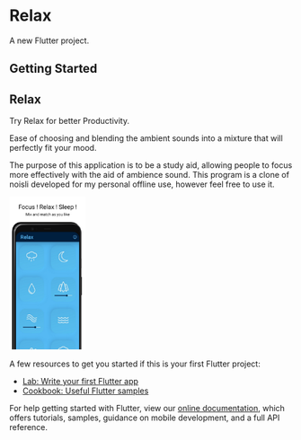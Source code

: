 # Relax

A new Flutter project.

## Getting Started

## Relax

Try Relax for better Productivity.

Ease of choosing and blending the ambient sounds into a mixture that will perfectly fit your mood.

The purpose of this application is to be a study aid, allowing people to focus more effectively with the aid of ambience sound. This program is a clone of noisli developed for my personal offline use, however feel free to use it.

 <p float="left">
    <img src="https://raw.githubusercontent.com/Naveenchand06/relax/master/images/Google%20Pixel%204%20XL.png" width="27%" style="margin: 0px 0px 0px 0px;">
 </p> 


A few resources to get you started if this is your first Flutter project:

- [Lab: Write your first Flutter app](https://flutter.dev/docs/get-started/codelab)
- [Cookbook: Useful Flutter samples](https://flutter.dev/docs/cookbook)

For help getting started with Flutter, view our
[online documentation](https://flutter.dev/docs), which offers tutorials,
samples, guidance on mobile development, and a full API reference.
